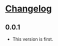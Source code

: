 # [Changelog](https://github.com/fakedrake/wikipediabasepy/releases)

## 0.0.1

* This version is first.